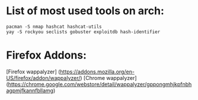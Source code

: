# List of most used tools on arch:

```shell
pacman -S nmap hashcat hashcat-utils 
yay -S rockyou seclists gobuster exploitdb hash-identifier
```


# Firefox Addons:

[Firefox wappalyzer] (https://addons.mozilla.org/en-US/firefox/addon/wappalyzer/) 
[Chrome wappalyzer] (https://chrome.google.com/webstore/detail/wappalyzer/gppongmhjkpfnbhagpmjfkannfbllamg)


